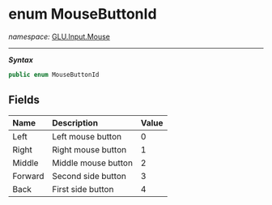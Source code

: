﻿# enum MouseButtonId
*namespace:* [GLU.Input.Mouse](../mouse.md)

---
***Syntax***
```csharp
public enum MouseButtonId
```

## Fields

| Name    | Description         | Value |
|:--------|:--------------------|-------| 
| Left    | Left mouse button   | 0     |
| Right   | Right mouse button  | 1     |
| Middle  | Middle mouse button | 2     |
| Forward | Second side button  | 3     |
| Back    | First side button   | 4     |